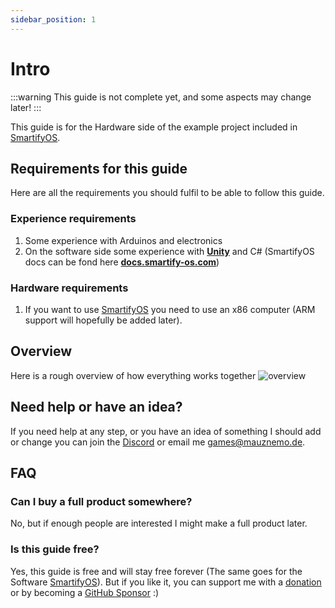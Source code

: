 ```yaml
---
sidebar_position: 1
---
```


# Intro

:::warning
This guide is not complete yet, and some aspects may change later!
:::

This guide is for the Hardware side of the example project included in [SmartifyOS](https://smartify-os.com/).

## Requirements for this guide
Here are all the requirements you should fulfil to be able to follow this guide.

### Experience requirements

1. Some experience with Arduinos and electronics
2. On the software side some experience with [**Unity**](https://unity.com/) and C# (SmartifyOS docs can be fond here **[docs.smartify-os.com](https://docs.smartify-os.com/)**)

### Hardware requirements
1. If you want to use [SmartifyOS](https://smartify-os.com/) you need to use an x86 computer (ARM support will hopefully be added later).

## Overview
Here is a rough overview of how everything works together
![overview](/img/smart-miata-overview.png)

## Need help or have an idea?

If you need help at any step, or you have an idea of something I should add or change you can join the [Discord](https://discord.gg/dYf8zrVUHt) or email me [games@mauznemo.de](mailto:games@mauznemo.de).

## FAQ
### Can I buy a full product somewhere?
No, but if enough people are interested I might make a full product later.

### Is this guide free?
Yes, this guide is free and will stay free forever (The same goes for the Software [SmartifyOS](https://smartify-os.com/)). But if you like it, you can support me with a [donation](https://www.paypal.com/donate/?hosted_button_id=BSPF2HUZRP7AN) or by becoming a [GitHub Sponsor](https://github.com/sponsors/Mauznemo) :)

